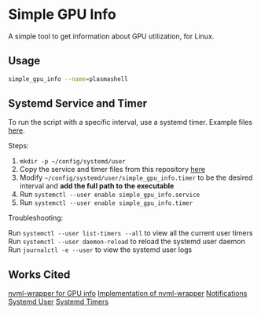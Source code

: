# Simple GPU Info

A simple tool to get information about GPU utilization, for Linux.

## Usage

```sh
simple_gpu_info --name=plasmashell
```

## Systemd Service and Timer

To run the script with a specific interval, use a systemd timer. Example files [here](config/systemd/user).

Steps:

1. `mkdir -p ~/config/systemd/user`
2. Copy the service and timer files from this repository [here](config/systemd/user)
3. Modify `~/config/systemd/user/simple_gpu_info.timer` to be the desired interval and **add the full path to the executable**
4. Run `systemctl --user enable simple_gpu_info.service`
5. Run `systemctl --user enable simple_gpu_info.timer`

Troubleshooting:

Run `systemctl --user list-timers --all` to view all the current user timers
Run `systemctl --user daemon-reload` to reload the systemd user daemon
Run `journalctl -e --user` to view the systemd user logs

## Works Cited

[nvml-wrapper for GPU info](https://github.com/Cldfire/nvml-wrapper)
[Implementation of nvml-wrapper](https://github.com/BDHU/gpuinfo)
[Notifications](https://github.com/hoodie/notify-rust)
[Systemd User](https://wiki.archlinux.org/title/Systemd/User)
[Systemd Timers](https://wiki.archlinux.org/title/Systemd/Timers)
